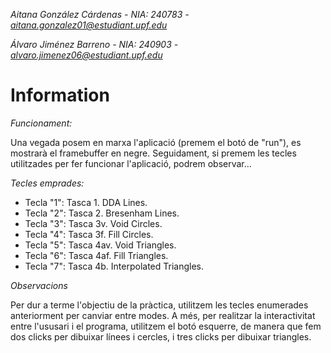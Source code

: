 *Aitana González Cárdenas - NIA: 240783 - aitana.gonzalez01@estudiant.upf.edu*

*Álvaro Jiménez Barreno - NIA: 240903 - alvaro.jimenez06@estudiant.upf.edu*

# Information

*Funcionament:*

Una vegada posem en marxa l'aplicació (premem el botó de "run"), es mostrarà el framebuffer en negre.
Seguidament, si premem les tecles utilitzades per fer funcionar l'aplicació, podrem observar...

*Tecles emprades:*

- Tecla "1": Tasca 1. DDA Lines.
- Tecla "2": Tasca 2. Bresenham Lines.
- Tecla "3": Tasca 3v. Void Circles.
- Tecla "4": Tasca 3f. Fill Circles.
- Tecla "5": Tasca 4av. Void Triangles.
- Tecla "6": Tasca 4af. Fill Triangles.
- Tecla "7": Tasca 4b. Interpolated Triangles.

*Observacions*

Per dur a terme l'objectiu de la pràctica, utilitzem les tecles enumerades anteriorment per canviar entre modes. A més, per realitzar la interactivitat entre l'ususari i el programa, utilitzem el botó esquerre, de manera que fem dos clicks per dibuixar línees i cercles, i tres clicks per dibuixar triangles.

